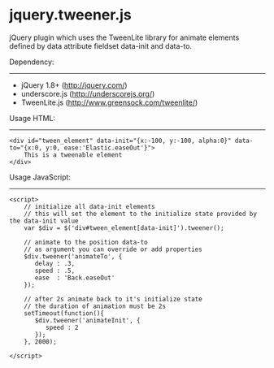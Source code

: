 jquery.tweener.js
=================

jQuery plugin which uses the TweenLite library for animate elements defined by 
data attribute fieldset data-init and data-to.

Dependency:
___________
  * jQuery 1.8+ (http://jquery.com/)
  * underscore.js (http://underscorejs.org/)
  * TweenLite.js (http://www.greensock.com/tweenlite/)
  

Usage HTML:
__________
    <div id="tween_element" data-init="{x:-100, y:-100, alpha:0}" data-to="{x:0, y:0, ease:'Elastic.easeOut'}">
        This is a tweenable element
    </div>


Usage JavaScript:
________________
    <script>
        // initialize all data-init elements
        // this will set the element to the initialize state provided by the data-init value
        var $div = $('div#tween_element[data-init]').tweener();
       
        // animate to the position data-to
        // as argument you can override or add properties
        $div.tweener('animateTo', {
           delay : .3,
           speed : .5,
           ease  : 'Back.easeOut'
        });
        
        // after 2s animate back to it's initialize state
        // the duration of animation must be 2s
        setTimeout(function(){
           $div.tweener('animateInit', {
              speed : 2
           });
        }, 2000);
        
    </script>
